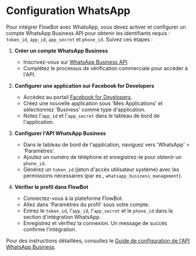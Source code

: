 # Configuration WhatsApp

Pour intégrer FlowBot avec WhatsApp, vous devez activer et configurer un compte WhatsApp Business API pour obtenir les identifiants requis : `token_id`, `app_id`, `app_secret` et `phone_id`. Suivez ces étapes :

1. **Créer un compte WhatsApp Business**

   - Inscrivez-vous sur [WhatsApp Business API](https://developers.facebook.com/docs/whatsapp/overview).
   - Complétez le processus de vérification commerciale pour accéder à l'API.

2. **Configurer une application sur Facebook for Developers**

   - Accédez au portail [Facebook for Developers](https://developers.facebook.com/).
   - Créez une nouvelle application sous 'Mes Applications' et sélectionnez 'Business' comme type d'application.
   - Notez l'`app_id` et l'`app_secret` dans le tableau de bord de l'application.

3. **Configurer l'API WhatsApp Business**

   - Dans le tableau de bord de l'application, naviguez vers 'WhatsApp' > 'Paramètres'.
   - Ajoutez un numéro de téléphone et enregistrez-le pour obtenir un `phone_id`.
   - Générez un `token_id` (jeton d'accès utilisateur système) avec les permissions nécessaires (par ex., `whatsapp_business_management`).

4. **Vérifier le profil dans FlowBot**
   - Connectez-vous à la plateforme FlowBot.
   - Allez dans 'Paramètres du profil' sous votre compte.
   - Entrez le `token_id`, l'`app_id`, l'`app_secret` et le `phone_id` dans la section d'intégration WhatsApp.
   - Enregistrez et vérifiez la connexion. Un message de succès confirme l'intégration.

Pour des instructions détaillées, consultez le [Guide de configuration de l'API WhatsApp Business](https://developers.facebook.com/docs/whatsapp/business-api/guides).
